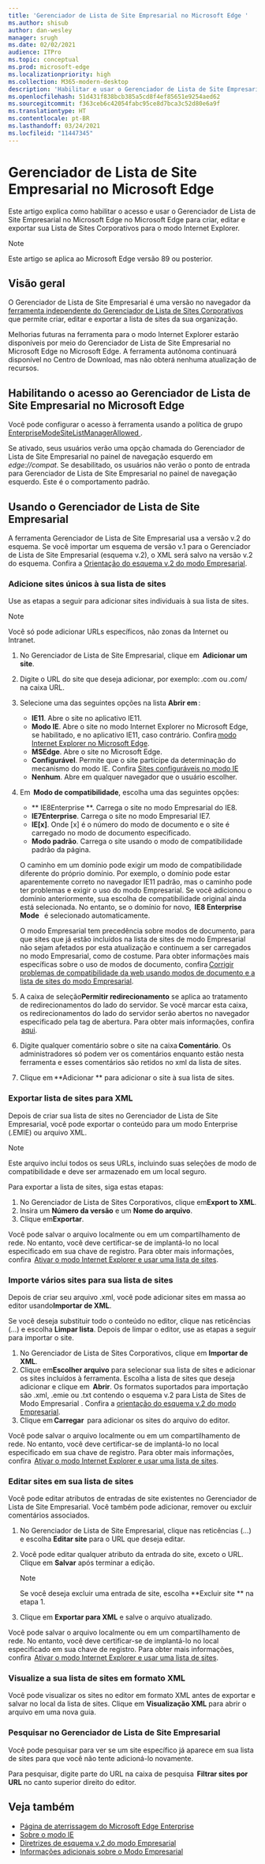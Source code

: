```yaml
---
title: 'Gerenciador de Lista de Site Empresarial no Microsoft Edge '
ms.author: shisub
author: dan-wesley
manager: srugh
ms.date: 02/02/2021
audience: ITPro
ms.topic: conceptual
ms.prod: microsoft-edge
ms.localizationpriority: high
ms.collection: M365-modern-desktop
description: 'Habilitar e usar o Gerenciador de Lista de Site Empresarial no Microsoft Edge no Microsoft Edge '
ms.openlocfilehash: 51d431f838bcb385a5cd8f4ef85651e9254aed62
ms.sourcegitcommit: f363ceb6c42054fabc95ce8d7bca3c52d80e6a9f
ms.translationtype: HT
ms.contentlocale: pt-BR
ms.lasthandoff: 03/24/2021
ms.locfileid: "11447345"
---
```

# <a name="enterprise-site-list-manager-in-microsoft-edge"></a>Gerenciador de Lista de Site Empresarial no Microsoft Edge

Este artigo explica como habilitar o acesso e usar o Gerenciador de Lista de Site Empresarial no Microsoft Edge no Microsoft Edge para criar, editar e exportar sua Lista de Sites Corporativos para o modo Internet Explorer.

> [!NOTE]
> Este artigo se aplica ao Microsoft Edge versão 89 ou posterior. 

## <a name="overview"></a>Visão geral

O Gerenciador de Lista de Site Empresarial é uma versão no navegador da [ferramenta independente do Gerenciador de Lista de Sites Corporativos](https://www.microsoft.com/download/details.aspx?id=49974) que permite criar, editar e exportar a lista de sites da sua organização.

Melhorias futuras na ferramenta para o modo Internet Explorer estarão disponíveis por meio do Gerenciador de Lista de Site Empresarial no Microsoft Edge no Microsoft Edge. A ferramenta autônoma continuará disponível no Centro de Download, mas não obterá nenhuma atualização de recursos.

## <a name="enabling-access-to-enterprise-site-list-manager"></a>Habilitando o acesso ao Gerenciador de Lista de Site Empresarial no Microsoft Edge

Você pode configurar o acesso à ferramenta usando a política de grupo [ EnterpriseModeSiteListManagerAllowed ](./microsoft-edge-policies.md#enterprisemodesitelistmanagerallowed).

Se ativado, seus usuários verão uma opção chamada do Gerenciador de Lista de Site Empresarial no painel de navegação esquerdo em *edge://compat*. Se desabilitado, os usuários não verão o ponto de entrada para Gerenciador de Lista de Site Empresarial no painel de navegação esquerdo. Este é o comportamento padrão.

## <a name="using-the-enterprise-site-list-manager"></a>Usando o Gerenciador de Lista de Site Empresarial

A ferramenta Gerenciador de Lista de Site Empresarial usa a versão v.2 do esquema. Se você importar um esquema de versão v.1 para o Gerenciador de Lista de Site Empresarial (esquema v.2), o XML será salvo na versão v.2 do esquema. Confira a [Orientação do esquema v.2 do modo Empresarial](/internet-explorer/ie11-deploy-guide/enterprise-mode-schema-version-2-guidance).

### <a name="add-single-sites-to-your-site-list"></a>Adicione sites únicos à sua lista de sites  

Use as etapas a seguir para adicionar sites individuais à sua lista de sites.

> [!NOTE]
> Você só pode adicionar URLs específicos, não zonas da Internet ou Intranet.

1. No Gerenciador de Lista de Site Empresarial, clique em  **Adicionar um site**.
2. Digite o URL do site que deseja adicionar, por exemplo: <domain>.com ou <domain>.com/<path>  na caixa URL.
3. Selecione uma das seguintes opções na lista **Abrir em** :

   - **IE11**. Abre o site no aplicativo IE11.
   - **Modo IE**. Abre o site no modo Internet Explorer no Microsoft Edge, se habilitado, e no aplicativo IE11, caso contrário. Confira [modo Internet Explorer no Microsoft Edge](./edge-ie-mode.md).
   - **MSEdge**. Abre o site no Microsoft Edge.
   - **Configurável**. Permite que o site participe da determinação do mecanismo do modo IE. Confira [Sites configuráveis no modo IE](./edge-learnmore-configurable-sites-ie-mode.md)
   - **Nenhum**. Abre em qualquer navegador que o usuário escolher.  

4. Em  **Modo de compatibilidade**, escolha uma das seguintes opções:

   - ** IE8Enterprise **. Carrega o site no modo Empresarial do IE8.
   - **IE7Enterprise**. Carrega o site no modo Empresarial IE7.
   - **IE[x]**. Onde [x] é o número do modo de documento e o site é carregado no modo de documento especificado.
   - **Modo padrão**. Carrega o site usando o modo de compatibilidade padrão da página.

   O caminho em um domínio pode exigir um modo de compatibilidade diferente do próprio domínio. Por exemplo, o domínio pode estar aparentemente correto no navegador IE11 padrão, mas o caminho pode ter problemas e exigir o uso do modo Empresarial. Se você adicionou o domínio anteriormente, sua escolha de compatibilidade original ainda está selecionada. No entanto, se o domínio for novo,  **IE8 Enterprise Mode**   é selecionado automaticamente.

   O modo Empresarial tem precedência sobre modos de documento, para que sites que já estão incluídos na lista de sites de modo Empresarial não sejam afetados por esta atualização e continuem a ser carregados no modo Empresarial, como de costume. Para obter informações mais específicas sobre o uso de modos de documento, confira [Corrigir problemas de compatibilidade da web usando modos de documento e a lista de sites do modo Empresarial](/internet-explorer/ie11-deploy-guide/fix-compat-issues-with-doc-modes-and-enterprise-mode-site-list).

5. A caixa de seleção**Permitir redirecionamento** se aplica ao tratamento de redirecionamentos do lado do servidor. Se você marcar esta caixa, os redirecionamentos do lado do servidor serão abertos no navegador especificado pela tag de abertura. Para obter mais informações, confira  [aqui](/internet-explorer/ie11-deploy-guide/enterprise-mode-schema-version-2-guidance#updated-schema-attributes).
6. Digite qualquer comentário sobre o site na caixa **Comentário**. Os administradores só podem ver os comentários enquanto estão nesta ferramenta e esses comentários são retidos no xml da lista de sites.
7. Clique em **Adicionar ** para adicionar o site à sua lista de sites.

### <a name="export-site-list-to-xml"></a>Exportar lista de sites para XML

Depois de criar sua lista de sites no Gerenciador de Lista de Site Empresarial, você pode exportar o conteúdo para um modo Enterprise (.EMIE) ou arquivo XML. 

> [!NOTE]
> Este arquivo inclui todos os seus URLs, incluindo suas seleções de modo de compatibilidade e deve ser armazenado em um local seguro.

Para exportar a lista de sites, siga estas etapas:

1. No Gerenciador de Lista de Sites Corporativos, clique em**Export to XML**.
2. Insira um **Número da versão** e um **Nome do arquivo**.
3. Clique em**Exportar**.

Você pode salvar o arquivo localmente ou em um compartilhamento de rede. No entanto, você deve certificar-se de implantá-lo no local especificado em sua chave de registro. Para obter mais informações, confira  [Ativar o modo Internet Explorer e usar uma lista de sites](./edge-ie-mode-policies.md).

### <a name="import-multiple-sites-to-your-site-list"></a>Importe vários sites para sua lista de sites

Depois de criar seu arquivo .xml, você pode adicionar sites em massa ao editor usando**Importar de XML**.

Se você deseja substituir todo o conteúdo no editor, clique nas reticências (…) e escolha **Limpar lista**. Depois de limpar o editor, use as etapas a seguir para importar o site.

1. No Gerenciador de Lista de Sites Corporativos, clique em **Importar de XML**. 
2. Clique em**Escolher arquivo** para selecionar sua lista de sites e adicionar os sites incluídos à ferramenta. Escolha a lista de sites que deseja adicionar e clique em  **Abrir**. Os formatos suportados para importação são .xml, .emie ou .txt contendo o esquema v.2 para Lista de Sites de Modo Empresarial . Confira a [orientação do esquema v.2 do modo Empresarial](/internet-explorer/ie11-deploy-guide/enterprise-mode-schema-version-2-guidance).
3. Clique em **Carregar**  para adicionar os sites do arquivo do editor.

Você pode salvar o arquivo localmente ou em um compartilhamento de rede. No entanto, você deve certificar-se de implantá-lo no local especificado em sua chave de registro. Para obter mais informações, confira  [Ativar o modo Internet Explorer e usar uma lista de sites](./edge-ie-mode-policies.md).

### <a name="edit-sites-in-your-site-list"></a>Editar sites em sua lista de sites

 Você pode editar atributos de entradas de site existentes no Gerenciador de Lista de Site Empresarial. Você também pode adicionar, remover ou excluir comentários associados.

1. No Gerenciador de Lista de Site Empresarial, clique nas reticências (…) e escolha **Editar site** para o URL que deseja editar.
2. Você pode editar qualquer atributo da entrada do site, exceto o URL. Clique em **Salvar** após terminar a edição.

   > [!NOTE]
   > Se você deseja excluir uma entrada de site, escolha **Excluir site ** na etapa 1.

3. Clique em **Exportar para XML** e salve o arquivo atualizado.

Você pode salvar o arquivo localmente ou em um compartilhamento de rede. No entanto, você deve certificar-se de implantá-lo no local especificado em sua chave de registro. Para obter mais informações, confira  [Ativar o modo Internet Explorer e usar uma lista de sites](./edge-ie-mode-policies.md).

### <a name="preview-your-site-list-in-xml-format"></a>Visualize a sua lista de sites em formato XML

Você pode visualizar os sites no editor em formato XML antes de exportar e salvar no local da lista de sites. Clique em **Visualização XML** para abrir o arquivo em uma nova guia.

### <a name="search-in-the-enterprise-site-list-manager"></a>Pesquisar no Gerenciador de Lista de Site Empresarial

Você pode pesquisar para ver se um site específico já aparece em sua lista de sites para que você não tente adicioná-lo novamente.

Para pesquisar, digite parte do URL na caixa de pesquisa  **Filtrar sites por URL** no canto superior direito do editor.

## <a name="see-also"></a>Veja também

- [Página de aterrissagem do Microsoft Edge Enterprise](https://aka.ms/EdgeEnterprise)
- [Sobre o modo IE](./edge-ie-mode.md)
- [Diretrizes de esquema v.2 do modo Empresarial](/internet-explorer/ie11-deploy-guide/enterprise-mode-schema-version-2-guidance)
- [Informações adicionais sobre o Modo Empresarial](/internet-explorer/ie11-deploy-guide/enterprise-mode-overview-for-ie11)